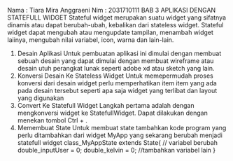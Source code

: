 Nama : Tiara Mira Anggraeni
Nim : 2031710111
BAB 3
                              APLIKASI DENGAN STATEFULL WIDGET
Stateful widget merupakan suatu widget yang sifatnya dinamis atau dapat berubah-ubah, kebalikan dari stateless widget.
Stateful widget dapat mengubah atau mengupdate tampilan, menambah widget laiinya, mengubah nilai variabel, icon, warna dan lain-lain.
1. Desain Aplikasi 
    Untuk pembuatan aplikasi ini dimulai dengan membuat sebuah desain yang dapat dimulai dengan membuat wireframe atau
desain utuh perangkat lunak seperti adobe xd atau sketch yang lain.
2. Konversi Desain Ke Stateless Widget 
    Untuk memepermudah proses konversi dari desain widget perlu memperhatikan item item yang ada pada desain tersebut seperti
apa saja widget yang terlibat dan layout yang digunakan 
3. Convert Ke Statefull Widget
    Langkah pertama adalah dengan mengkonversi widget ke StatefullWidget. Dapat dilakukan dengan menekan tombol Ctrl + .
4. Memembuat State 
    Untuk membuat state tambahkan kode program yang perlu ditambahkan dari widget MyApp yang sekarang berubah menjadi statefull widget
    class_MyAppState extends State<MyApp>{
        // variabel berubah
        double_inputUser = 0;
        double_kelvin = 0;
        //tambahkan variabel lain 
    }
